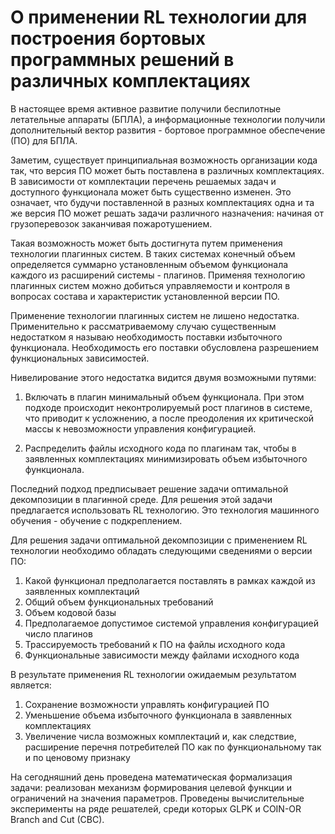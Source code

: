 # О применении RL технологии для построения бортовых программных решений в различных комплектациях

В настоящее время активное развитие получили беспилотные летательные аппараты (БПЛА), а информационные технологии получили дополнительный вектор развития - бортовое программное обеспечение (ПО) для БПЛА.

Заметим, существует принципиальная возможность организации кода так, что версия ПО может быть поставлена в различных комплектациях. В зависимости от комплектации перечень решаемых задач и доступного функционала может быть существенно изменен. Это означает, что будучи поставленной в разных комплектациях одна и та же версия ПО может решать задачи различного назначения: начиная от грузоперевозок заканчивая пожаротушением.

Такая возможность может быть достигнута путем применения технологии плагинных систем. В таких системах конечный объем определяется суммарно установленным объемом функционала каждого из расширений системы - плагинов. Применяя технологию плагинных систем можно добиться управляемости и контроля в вопросах состава и характеристик установленной версии ПО.

Применение технологии плагинных систем не лишено недостатка. Применительно к рассматриваемому случаю существенным недостатком я называю необходимость поставки избыточного функционала. Необходимость его поставки обусловлена разрешением функциональных зависимостей.

Нивелирование этого недостатка видится двумя возможными путями:

1. Включать в плагин минимальный объем функционала. При этом подходе происходит неконтролируемый рост плагинов в системе, что приводит к усложнению, а после преодоления их критической массы к невозможности управления конфигурацией.

2. Распределить файлы исходного кода по плагинам так, чтобы в заявленных комплектациях минимизировать объем избыточного функционала. 

Последний подход предписывает решение задачи оптимальной декомпозиции в плагинной среде. Для решения этой задачи предлагается использовать RL технологию. Это технология машинного обучения - обучение с подкреплением.

Для решения задачи оптимальной декомпозиции с применением RL технологии необходимо обладать следующими сведениями о версии ПО:

1. Какой функционал предполагается поставлять в рамках каждой из заявленных комплектаций
2. Общий объем функциональных требований
3. Объем кодовой базы
4. Предполагаемое допустимое системой управления конфигурацией число плагинов
5. Трассируемость требований к ПО на файлы исходного кода
6. Функциональные зависимости между файлами исходного кода

В результате применения RL технологии ожидаемым результатом является:
1. Сохранение возможности управлять конфигурацией ПО
2. Уменьшение объема избыточного функционала в заявленных комплектациях
3. Увеличение числа возможных комплектаций и, как следствие, расширение перечня потребителей ПО как по функциональному так и по ценовому признаку

На сегодняшний день проведена математическая формализация задачи: реализован механизм формирования целевой функции и ограничений на значения параметров. Проведены вычислительные эксперименты на ряде решателей, среди которых GLPK и COIN-OR Branch and Cut (CBC).
